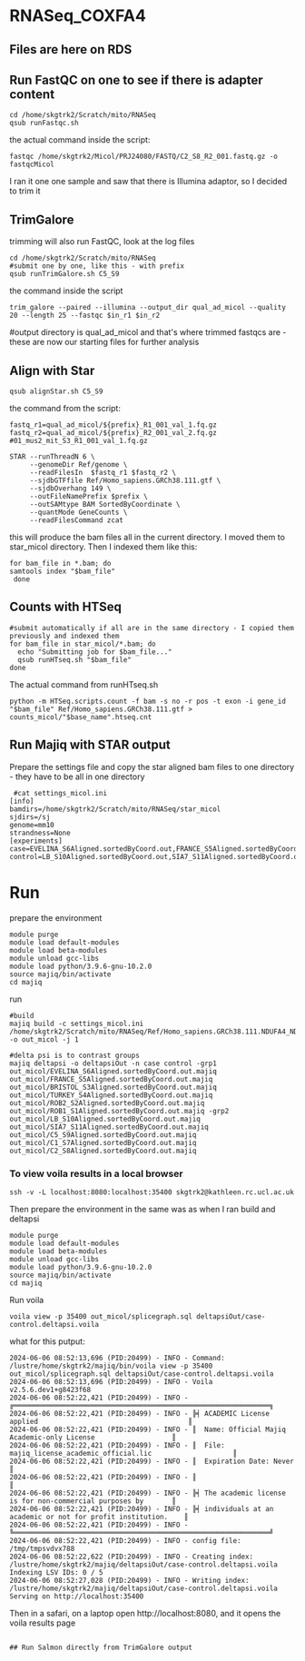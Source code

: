 # RNASeq_COXFA4

## Files are here on RDS

## Run FastQC on one to see if there is adapter content
```
cd /home/skgtrk2/Scratch/mito/RNASeq
qsub runFastqc.sh
```
the actual command inside the script:
```
fastqc /home/skgtrk2/Micol/PRJ24080/FASTQ/C2_S8_R2_001.fastq.gz -o fastqcMicol
```
I ran it one one sample and saw that there is Illumina adaptor, so I decided to trim it

## TrimGalore
trimming will also run FastQC, look at the log files
```
cd /home/skgtrk2/Scratch/mito/RNASeq
#submit one by one, like this - with prefix
qsub runTrimGalore.sh C5_S9
```
the command inside the script
```
trim_galore --paired --illumina --output_dir qual_ad_micol --quality 20 --length 25 --fastqc $in_r1 $in_r2
```
#output directory is qual_ad_micol and that's where trimmed fastqcs are - these are now our starting files for further analysis

## Align with Star

```
qsub alignStar.sh C5_S9
```
the command from the script:
```
fastq_r1=qual_ad_micol/${prefix}_R1_001_val_1.fq.gz
fastq_r2=qual_ad_micol/${prefix}_R2_001_val_2.fq.gz
#01_mus2_mit_S3_R1_001_val_1.fq.gz

STAR --runThreadN 6 \
     --genomeDir Ref/genome \
     --readFilesIn  $fastq_r1 $fastq_r2 \
     --sjdbGTFfile Ref/Homo_sapiens.GRCh38.111.gtf \
     --sjdbOverhang 149 \
     --outFileNamePrefix $prefix \
     --outSAMtype BAM SortedByCoordinate \
     --quantMode GeneCounts \
     --readFilesCommand zcat
```
this will produce the bam files all in the current directory. I moved them to star_micol directory. Then I indexed them like this:
```
for bam_file in *.bam; do
samtools index "$bam_file"
 done
```
## Counts with HTSeq
```
#submit automatically if all are in the same directory - I copied them previously and indexed them
for bam_file in star_micol/*.bam; do
  echo "Submitting job for $bam_file..."
  qsub runHTseq.sh "$bam_file"
done
```
The actual command from runHTseq.sh
```
python -m HTSeq.scripts.count -f bam -s no -r pos -t exon -i gene_id "$bam_file" Ref/Homo_sapiens.GRCh38.111.gtf > counts_micol/"$base_name".htseq.cnt

```

## Run Majiq with STAR output

Prepare the settings file and copy the star aligned bam files to one directory - they have to be all in one directory
```
 #cat settings_micol.ini 
[info]
bamdirs=/home/skgtrk2/Scratch/mito/RNASeq/star_micol
sjdirs=/sj
genome=mm10
strandness=None
[experiments]
case=EVELINA_S6Aligned.sortedByCoord.out,FRANCE_S5Aligned.sortedByCoord.out,BRISTOL_S3Aligned.sortedByCoord.out,TURKEY_S4Aligned.sortedByCoord.out,ROB2_S2Aligned.sortedByCoord.out,ROB1_S1Aligned.sortedByCoord.out
control=LB_S10Aligned.sortedByCoord.out,SIA7_S11Aligned.sortedByCoord.out,C5_S9Aligned.sortedByCoord.out,C1_S7Aligned.sortedByCoord.out,C2_S8Aligned.sortedByCoord.out
```
#  Run
prepare the environment
```
module purge
module load default-modules
module load beta-modules
module unload gcc-libs
module load python/3.9.6-gnu-10.2.0
source majiq/bin/activate
cd majiq
```
run
```
#build
majiq build -c settings_micol.ini /home/skgtrk2/Scratch/mito/RNASeq/Ref/Homo_sapiens.GRCh38.111.NDUFA4_NDUFA4L2.gff3 -o out_micol -j 1

#delta psi is to contrast groups
majiq deltapsi -o deltapsiOut -n case control -grp1 out_micol/EVELINA_S6Aligned.sortedByCoord.out.majiq out_micol/FRANCE_S5Aligned.sortedByCoord.out.majiq out_micol/BRISTOL_S3Aligned.sortedByCoord.out.majiq out_micol/TURKEY_S4Aligned.sortedByCoord.out.majiq out_micol/ROB2_S2Aligned.sortedByCoord.out.majiq out_micol/ROB1_S1Aligned.sortedByCoord.out.majiq -grp2 out_micol/LB_S10Aligned.sortedByCoord.out.majiq out_micol/SIA7_S11Aligned.sortedByCoord.out.majiq out_micol/C5_S9Aligned.sortedByCoord.out.majiq out_micol/C1_S7Aligned.sortedByCoord.out.majiq out_micol/C2_S8Aligned.sortedByCoord.out.majiq
```
### To view voila results in a local browser
```
ssh -v -L localhost:8080:localhost:35400 skgtrk2@kathleen.rc.ucl.ac.uk
```
Then prepare the environment in the same was as when I ran build and deltapsi
```
module purge
module load default-modules
module load beta-modules
module unload gcc-libs
module load python/3.9.6-gnu-10.2.0
source majiq/bin/activate
cd majiq
```
Run voila
```
voila view -p 35400 out_micol/splicegraph.sql deltapsiOut/case-control.deltapsi.voila
```
what for this putput:
```
2024-06-06 08:52:13,696 (PID:20499) - INFO - Command: /lustre/home/skgtrk2/majiq/bin/voila view -p 35400 out_micol/splicegraph.sql deltapsiOut/case-control.deltapsi.voila
2024-06-06 08:52:13,696 (PID:20499) - INFO - Voila v2.5.6.dev1+g8423f68
2024-06-06 08:52:22,421 (PID:20499) - INFO - ╔═══════════════════════════════════════════════════════════════╗
2024-06-06 08:52:22,421 (PID:20499) - INFO - ╠╡ ACADEMIC License applied                                     ║
2024-06-06 08:52:22,421 (PID:20499) - INFO - ║  Name: Official Majiq Academic-only License                   ║
2024-06-06 08:52:22,421 (PID:20499) - INFO - ║  File: majiq_license_academic_official.lic                    ║
2024-06-06 08:52:22,421 (PID:20499) - INFO - ║  Expiration Date: Never                                       ║
2024-06-06 08:52:22,421 (PID:20499) - INFO - ║                                                               ║
2024-06-06 08:52:22,421 (PID:20499) - INFO - ╠╡ The academic license is for non-commercial purposes by       ║
2024-06-06 08:52:22,421 (PID:20499) - INFO - ╠╡ individuals at an academic or not for profit institution.    ║
2024-06-06 08:52:22,421 (PID:20499) - INFO - ╚═══════════════════════════════════════════════════════════════╝
2024-06-06 08:52:22,421 (PID:20499) - INFO - config file: /tmp/tmpsvdvx788
2024-06-06 08:52:22,622 (PID:20499) - INFO - Creating index: /lustre/home/skgtrk2/majiq/deltapsiOut/case-control.deltapsi.voila
Indexing LSV IDs: 0 / 5
2024-06-06 08:52:27,028 (PID:20499) - INFO - Writing index: /lustre/home/skgtrk2/majiq/deltapsiOut/case-control.deltapsi.voila
Serving on http://localhost:35400

```
Then in a safari, on a laptop open http://localhost:8080, and it opens the voila results page



```

## Run Salmon directly from TrimGalore output
